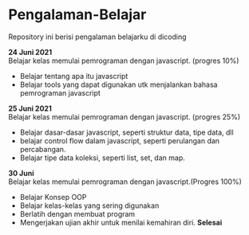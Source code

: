 # Pengalaman-Belajar
Repository ini berisi pengalaman belajarku di dicoding

**24 Juni 2021**  
Belajar kelas memulai pemrograman dengan javascript. (progres 10%)
  * Belajar tentang apa itu javascript
  * Belajar tools yang dapat digunakan utk menjalankan bahasa pemrograman javascript

**25 Juni 2021**  
Belajar kelas memulai pemrograman dengan javascript. (progres 25%)
 * Belajar dasar-dasar javascript, seperti struktur data, tipe data, dll
 * belajar control flow dalam javascript, seperti perulangan dan percabangan.
 * Belajar tipe data koleksi, seperti list, set, dan map.

**30 Juni**  
Belajar kelas memulai pemrograman dengan javascript.(Progres 100%)
 * Belajar Konsep OOP
 * Belajar kelas-kelas yang sering digunakan
 * Berlatih dengan membuat program
 * Mengerjakan ujian akhir untuk menilai kemahiran diri.
**Selesai**
